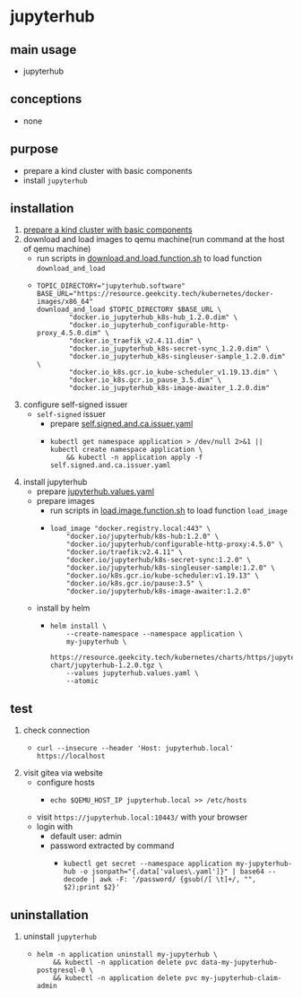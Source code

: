 # jupyterhub

## main usage

* jupyterhub

## conceptions

* none

## purpose

* prepare a kind cluster with basic components
* install `jupyterhub`

## installation

1. [prepare a kind cluster with basic components](../basic/kind.cluster.md)
2. download and load images to qemu machine(run command at the host of qemu machine)
    * run scripts
      in [download.and.load.function.sh](../resources/create.qemu.machine.for.kind/download.and.load.function.sh.md) to
      load function `download_and_load`
    * ```shell
      TOPIC_DIRECTORY="jupyterhub.software"
      BASE_URL="https://resource.geekcity.tech/kubernetes/docker-images/x86_64"
      download_and_load $TOPIC_DIRECTORY $BASE_URL \
              "docker.io_jupyterhub_k8s-hub_1.2.0.dim" \
              "docker.io_jupyterhub_configurable-http-proxy_4.5.0.dim" \
              "docker.io_traefik_v2.4.11.dim" \
              "docker.io_jupyterhub_k8s-secret-sync_1.2.0.dim" \
              "docker.io_jupyterhub_k8s-singleuser-sample_1.2.0.dim" \
              "docker.io_k8s.gcr.io_kube-scheduler_v1.19.13.dim" \
              "docker.io_k8s.gcr.io_pause_3.5.dim" \
              "docker.io_jupyterhub_k8s-image-awaiter_1.2.0.dim"
      ```
3. configure self-signed issuer
    * `self-signed` issuer
        + prepare [self.signed.and.ca.issuer.yaml](../basic/resources/cert.manager/self.signed.and.ca.issuer.yaml.md)
        + ```shell
          kubectl get namespace application > /dev/null 2>&1 || kubectl create namespace application \
              && kubectl -n application apply -f self.signed.and.ca.issuer.yaml
          ```
4. install jupyterhub
    * prepare [jupyterhub.values.yaml](resources/jupyterhub/jupyterhub.values.yaml.md)
    * prepare images
        + run scripts in [load.image.function.sh](../resources/load.image.function.sh.md) to load function `load_image`
        + ```shell
          load_image "docker.registry.local:443" \
              "docker.io/jupyterhub/k8s-hub:1.2.0" \
              "docker.io/jupyterhub/configurable-http-proxy:4.5.0" \
              "docker.io/traefik:v2.4.11" \
              "docker.io/jupyterhub/k8s-secret-sync:1.2.0" \
              "docker.io/jupyterhub/k8s-singleuser-sample:1.2.0" \
              "docker.io/k8s.gcr.io/kube-scheduler:v1.19.13" \
              "docker.io/k8s.gcr.io/pause:3.5" \
              "docker.io/jupyterhub/k8s-image-awaiter:1.2.0"
          ```
    * install by helm
        + ```shell
          helm install \
              --create-namespace --namespace application \
              my-jupyterhub \
              https://resource.geekcity.tech/kubernetes/charts/https/jupyterhub.github.io/helm-chart/jupyterhub-1.2.0.tgz \
              --values jupyterhub.values.yaml \
              --atomic
          ```

## test

1. check connection
    * ```shell
      curl --insecure --header 'Host: jupyterhub.local' https://localhost
      ```
2. visit gitea via website
    * configure hosts
        + ```shell
          echo $QEMU_HOST_IP jupyterhub.local >> /etc/hosts
          ```
    * visit `https://jupyterhub.local:10443/` with your browser
    * login with
        + default user: admin
        + password extracted by command
            * ```shell
              kubectl get secret --namespace application my-jupyterhub-hub -o jsonpath="{.data['values\.yaml']}" | base64 --decode | awk -F: '/password/ {gsub(/[ \t]+/, "", $2);print $2}'
              ```

## uninstallation

1. uninstall `jupyterhub`
    * ```shell
      helm -n application uninstall my-jupyterhub \
          && kubectl -n application delete pvc data-my-jupyterhub-postgresql-0 \
          && kubectl -n application delete pvc my-jupyterhub-claim-admin
      ```

